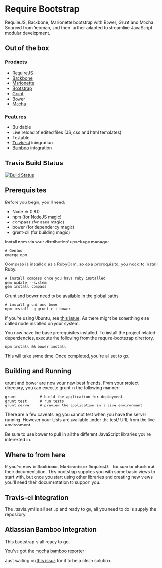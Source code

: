 # Require Bootstrap

RequireJS, Backbone, Marionette bootstrap with Bower, Grunt and Mocha. Sourced from Yeoman, and then further adapted to streamline JavaScript modular development.

## Out of the box

### Products
* [RequireJS](http://requirejs.org)
* [Backbone](http://backbonejs.org)
* [Marionette](http://marionettejs.com)
* [Bootstrap](http://twitter.github.com/bootstrap/)
* [Grunt](http://gruntjs.com)
* [Bower](http://bower.io)
* [Mocha](http://mochajs.org/)

### Features
* Buildable
* Live reload of edited files (JS, css and html templates)
* Testable
* [Travis-ci](http://travis-ci.org) integration
* [Bamboo](http://www.atlassian.com/software/bamboo/) integration

## Travis Build Status

[![Build Status](https://travis-ci.org/rhubarbselleven/require-bootstrap.png)](https://travis-ci.org/rhubarbselleven/require-bootstrap)

## Prerequisites
Before you begin, you'll need:

* Node => 0.8.0
* npm (for NodeJS magic)
* compass (for sass magic)
* bower (for dependency magic)
* grunt-cli (for building magic)

Install npm via your distribution's package manager.

    # Gentoo
    emerge npm

Compass is installed as a RubyGem, so as a prerequisite, you need to install Ruby.

    # install compass once you have ruby installed
    gem update --system
    gem install compass

Grunt and bower need to be available in the global paths

    # install grunt and bower
    npm install -g grunt-cli bower

If you're using Ubuntu, see [this issue](https://github.com/bower/bower/issues/201). As there might be something else called node installed on your system.

You now have the base prerequisites installed. To install the project related dependencies, execute the following from the require-bootstrap directory.

    npm install && bower install

This will take some time. Once completed, you're all set to go.

## Building and Running

grunt and bower are now your new best friends. From your project directory, you can execute grunt in the following manner:

    grunt           # build the application for deployment
    grunt test      # run tests
    grunt server    # preview the application in a live environment

There are a few caveats, eg you cannot test when you have the server running. However your tests are available under the test/ URL from the live environment.

Be sure to use bower to pull in all the different JavaScript libraries you're interested in.

## Where to from here

If you're new to Backbone, Marionette or RequireJS - be sure to check out their documentation. This bootstrap supplies you with some basic
views to start with, but once you start using other libraries and creating new views you'll need their documentation to support you.

## Travis-ci Integration

The .travis.yml is all set up and ready to go, all you need to do is supply the repository.

## Atlassian Bamboo Integration

This bootstrap is all ready to go.

You've got the [mocha bamboo reporter](https://github.com/issacg/mocha-bamboo)

Just waiting on [this issue](https://bitbucket.org/atlassian/bamboo-nodejs-plugin/issue/4/rebuild-request) for it to be a clean solution.


